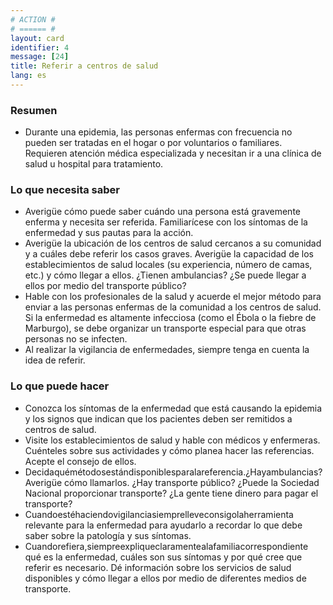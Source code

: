 ```yaml
---
# ACTION #
# ====== #
layout: card
identifier: 4
message: [24]
title: Referir a centros de salud
lang: es
---
```


### Resumen

- Durante una epidemia, las personas enfermas con frecuencia no pueden ser tratadas en el hogar o por voluntarios o familiares. Requieren atención médica especializada y necesitan ir a una clínica de salud u hospital para tratamiento.

### Lo que necesita saber
- Averigüe cómo puede saber cuándo una persona está gravemente enferma y necesita ser referida. Familiarícese con los síntomas de la enfermedad y sus pautas para la acción.
- Averigüe la ubicación de los centros de salud cercanos a su comunidad y a cuáles debe referir los casos graves. Averigüe la capacidad de los establecimientos de salud locales (su experiencia, número de camas, etc.) y cómo llegar a ellos. ¿Tienen ambulancias? ¿Se puede llegar a ellos por medio del transporte público?
- Hable con los profesionales de la salud y acuerde el mejor método para enviar a las personas enfermas de la comunidad a los centros de salud. Si la enfermedad es altamente infecciosa (como el Ébola o la fiebre de Marburgo), se debe organizar un transporte especial para que otras personas no se infecten.
- Al realizar la vigilancia de enfermedades, siempre tenga en cuenta la idea de referir.

### Lo que puede hacer
- Conozca los síntomas de la enfermedad que está causando la epidemia y los signos que indican que los pacientes deben ser remitidos a centros de salud.
- Visite los establecimientos de salud y hable con médicos y enfermeras. Cuénteles sobre sus actividades y cómo planea hacer las referencias. Acepte el consejo de ellos.
- Decidaquémétodosestándisponiblesparalareferencia.¿Hayambulancias? Averigüe cómo llamarlos. ¿Hay transporte público? ¿Puede la Sociedad Nacional proporcionar transporte? ¿La gente tiene dinero para pagar el transporte?
- Cuandoestéhaciendovigilanciasiemprelleveconsigolaherramienta relevante para la enfermedad para ayudarlo a recordar lo que debe saber sobre la patología y sus síntomas.
- Cuandorefiera,siempreexpliqueclaramentealafamiliacorrespondiente qué es la enfermedad, cuáles son sus síntomas y por qué cree que referir es necesario. Dé información sobre los servicios de salud disponibles y cómo llegar a ellos por medio de diferentes medios de transporte.
